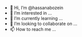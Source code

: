 - 👋 Hi, I’m @hassanabozein
- 👀 I’m interested in ...
- 🌱 I’m currently learning ...
- 💞️ I’m looking to collaborate on ...
- 📫 How to reach me ...

<!---
hassanabozein/hassanabozein is a ✨ special ✨ repository because its `README.md` (this file) appears on your GitHub profile.
You can click the Preview link to take a look at your changes.
--->
